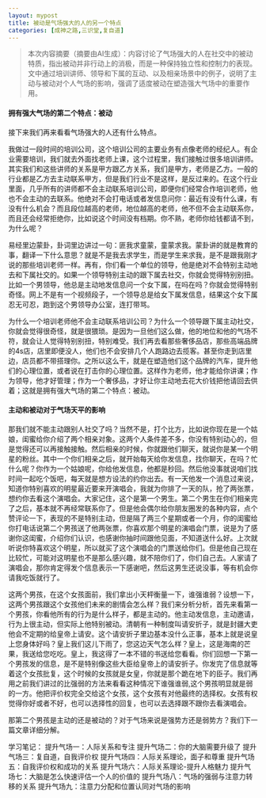 ```yaml
---
layout: mypost
title: 被动是气场强大的人的另一个特点
categories: [成神之路,三识堂,复自道]
---
```


> 本次内容摘要（摘要由AI生成）：内容讨论了气场强大的人在社交中的被动特质，指出被动并非行动上的消极，而是一种保持独立性和控制力的表现。文中通过培训讲师、领导和下属的互动、以及相亲场景中的例子，说明了主动与被动对个人气场的影响，强调了适度被动在塑造强大气场中的重要作用。

#### 拥有强大气场的第二个特点：被动
接下来我们再来看看气场强大的人还有什么特点。

我做过一段时间的培训公司，这个培训公司的主要业务有点像老师的经纪人。有企业需要培训，我们就去外面找老师上课，这个过程里，我们接触过很多培训讲师。其实我们和这些讲师的关系是甲方跟乙方关系，我们是甲方，老师是乙方。一般的行业都是乙方去主动联系甲方，但是我们行业不是这样，是反过来的。在这个行业里面，几乎所有的讲师都不会主动联系培训公司，即便你们经常合作培训老师，他也不会主动的去联系。他绝对不会打电话或者发信息问你：最近有没有什么课，有没有什么机会？而且段位越高的老师，地位越高的老师，他不但不会主动联系你，而且还会经常拒绝你，比如说这个时间没有档期。你不熟，老师你给钱都请不到，为什么呢？

易经里边蒙卦，卦词里边讲过一句：匪我求童蒙，童蒙求我。蒙卦讲的就是教育的事，翻译一下什么意思？就是不是我去求学生，而是学生来求我，是不是跟我刚才说的那些培训老师一样。再有，你们看一个单位的领导，他是绝对不会特别主动地去和下属社交的。如果一个领导特别主动的跟下属去社交，你就会觉得特别别扭。比如一个男领导，他总是主动地发信息问一个女下属，在吗在吗？你就会觉得特别奇怪。网上不是有一个视频段子，一个领导总是给女下属发信息，结果这个女下属忍无可忍，跑到这个男领导办公室，连打带骂。

为什么一个培训老师他不会主动联系培训公司？为什么一个领导跟下属主动社交，你就会觉得很奇怪，就是很猥琐。是因为一旦他们这么做，他的地位和他的气场不符，就会让人觉得特别别扭，特别难受。我们再去看那些奢侈品店，那些高端品牌的4s店，店里即便没人，他们也不会安排几个人跑路边去揽客。甚至你走到店里边，店员都不带搭理你。之所以这么干，就是在塑造他们这个品牌的汽车，提升他们的心理位置，或者说在打击你的心理位置。这样作为老师，他才能给你讲课；作为领导，他才好管理；作为一个奢侈品，才好让你主动地去花大价钱把他请回去供着；这就是拥有强大气场的第二个特点：被动。

#### 主动和被动对于气场天平的影响
那我们就不能主动跟别人社交了吗？当然不是，打个比方，比如说你现在是一个姑娘，闺蜜给你介绍了两个相亲对象。这两个人条件差不多，你没有特别动心的，但是觉得还可以再接触接触。然后相亲的时候，你就跟他们聊天，就说你是某一个明星的粉丝。其中一个你们相亲之后，就开始每天给你发信息，找你聊天，在吗？忙什么呢？你作为一个姑娘呢，你给他发信息，他都是秒回。然后他没事就说咱们找时间一起吃个饭吧，每天就是想方设法的约你出去。有一天他发一个消息过来说，知道你特别喜欢的明星最近要来开演唱会，我就为你排了一天的队，抢了两张票，想约你去看这个演唱会。大家记住，这个是第一个男生。第二个男生在你们相亲完了之后，基本就不再经常联系你了。但是他会偶尔给你朋友圈发的各种内容，点个赞评论一下，表现的不是特别主动，但是隔了两三个星期或者一个月，你的闺蜜给你打电话说第二个男孩送了他两张票，你喜欢那个明星的演唱会门票，说是为了感谢你这闺蜜，介绍你们认识，也感谢你抽时间跟他见面，不知道送什么好。上次就听说你特喜欢这个明星，所以就买了这个演唱会的门票送给你们。但是他自己现在比较忙，可能对这明星也不是那么感兴趣，就不陪你们了，你们自己去。人家请了演唱会，那你肯定得发个信息表示一下感谢吧，然后这男生还说没事，等有机会你请我吃饭就行了。

这两个男孩，在这个女孩面前，我们拿出小天枰衡量一下，谁强谁弱？设想一下，这两个男孩跟这个女孩他们未来的剧情会怎么样？我们来分析分析，首先来看第一个男孩，你看他所有的行为是什么样子，都是主动的。他主动发信息，主动邀请，行为上很主动，但实际上他特别被动。清朝有一种制度叫请安折子，就是封疆大吏他会不定期的给皇帝上请安。这个请安折子里边基本没什么正事，基本上就是说皇上您身体好吗？皇上我们这儿下雨了，您这边天气怎么样？皇上，这是海南的芒果，我送给您吃吃。皇上，我这得了一本不错的书送给您看看。你们回想一下第一个男孩发的信息，是不是特别像这些大臣给皇帝上的请安折子。你发完了信息就等着这个女孩批复，这个时候的女孩就是女皇，你就是那个跪在地下的臣子。我们再用之前我们讲过的比强弱的方法来看看这种情况下谁强谁弱,这个男孩明显就是弱的一方。他把评价权完全交给这个女孩，这个女孩有对他最终的选择权。女孩有权觉得你好或者不好，也可以选择性的回复，也可以去选择跟不跟你去看演唱会。

那第二个男孩是主动的还是被动的？对于气场来说是强势方还是弱势方？我们下一篇文章详细分解。

学习笔记：
提升气场一：人际关系和专注
提升气场二：你的大脑需要升级了
提升气场三：复自道，自我评价权
提升气场四：人际关系理论，面子和尊重
提升气场五：自我评价权和成功的关系
提升气场六：人际关系理论-提升人格魅力
提升气场七：大脑是怎么快速评估一个人的价值的
提升气场八：气场的强弱与注意力转移的关系
提升气场九：注意力分配和位置认同对气场的影响
